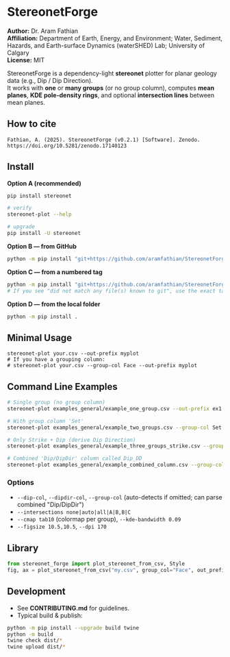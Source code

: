 # StereonetForge

**Author:** Dr. Aram Fathian  
**Affiliation:** Department of Earth, Energy, and Environment; Water, Sediment, Hazards, and Earth-surface Dynamics (waterSHED) Lab; University of Calgary  
**License:** MIT

StereonetForge is a dependency-light **stereonet** plotter for planar geology data (e.g., Dip / Dip Direction).  
It works with **one** or **many groups** (or no group column), computes **mean planes**, **KDE pole-density rings**, and optional **intersection lines** between mean planes.

## How to cite
```
Fathian, A. (2025). StereonetForge (v0.2.1) [Software]. Zenodo. https://doi.org/10.5281/zenodo.17140123
```

## Install

**Option A (recommended)**
```bash
pip install stereonet

# verify
stereonet-plot --help

# upgrade
pip install -U stereonet
```

**Option B — from GitHub**
```bash
python -m pip install "git+https://github.com/aramfathian/StereonetForge.git@main"
```

**Option C — from a numbered tag**
```bash
python -m pip install "git+https://github.com/aramfathian/StereonetForge.git@v0.2.1"
# If you see "did not match any file(s) known to git", use the exact tag listed on the Releases page.
```

**Option D — from the local folder**
```bash
python -m pip install .
```

## Minimal Usage
```
stereonet-plot your.csv --out-prefix myplot
# If you have a grouping column:
# stereonet-plot your.csv --group-col Face --out-prefix myplot
```

## Command Line Examples
```bash
# Single group (no group column)
stereonet-plot examples_general/example_one_group.csv --out-prefix ex1

# With group column 'Set'
stereonet-plot examples_general/example_two_groups.csv --group-col Set --out-prefix ex2

# Only Strike + Dip (derive Dip Direction)
stereonet-plot examples_general/example_three_groups_strike.csv --group-col Group --dip-col Dip --out-prefix ex3

# Combined 'Dip/DipDir' column called Dip_DD
stereonet-plot examples_general/example_combined_column.csv --group-col Domain --out-prefix ex4
```

### Options
- `--dip-col`, `--dipdir-col`, `--group-col` (auto-detects if omitted; can parse combined "Dip/DipDir")
- `--intersections none|auto|all|A|B,B|C`
- `--cmap tab10` (colormap per group), `--kde-bandwidth 0.09`
- `--figsize 10.5,10.5`, `--dpi 170`

## Library
```python
from stereonet_forge import plot_stereonet_from_csv, Style
fig, ax = plot_stereonet_from_csv("my.csv", group_col="Face", out_prefix="myplot")
```

## Development
- See **CONTRIBUTING.md** for guidelines.
- Typical build & publish:
```bash
python -m pip install --upgrade build twine
python -m build
twine check dist/*
twine upload dist/*
```
